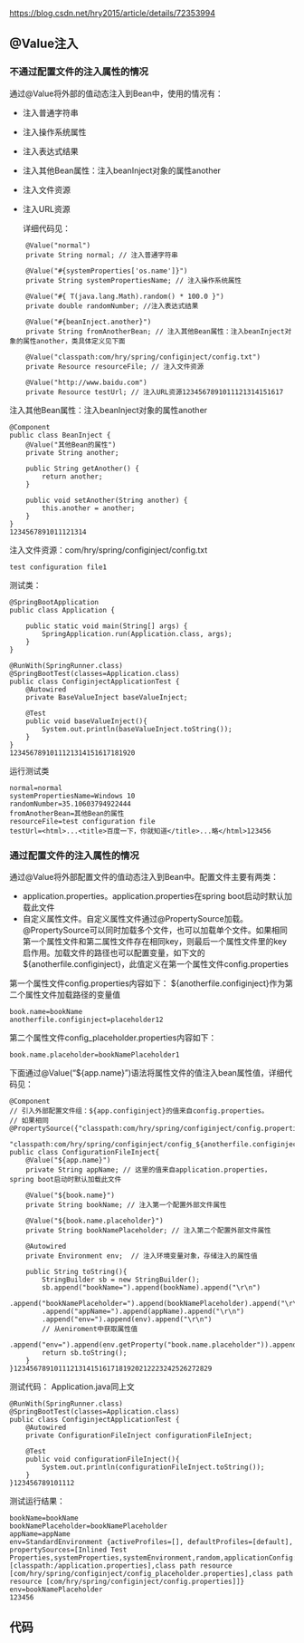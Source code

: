 https://blog.csdn.net/hry2015/article/details/72353994



## @Value注入

### 不通过配置文件的注入属性的情况

通过@Value将外部的值动态注入到Bean中，使用的情况有：

- 注入普通字符串

- 注入操作系统属性

- 注入表达式结果

- 注入其他Bean属性：注入beanInject对象的属性another

- 注入文件资源

- 注入URL资源

  详细代码见：

```
    @Value("normal")
    private String normal; // 注入普通字符串

    @Value("#{systemProperties['os.name']}")
    private String systemPropertiesName; // 注入操作系统属性

    @Value("#{ T(java.lang.Math).random() * 100.0 }")
    private double randomNumber; //注入表达式结果

    @Value("#{beanInject.another}")
    private String fromAnotherBean; // 注入其他Bean属性：注入beanInject对象的属性another，类具体定义见下面

    @Value("classpath:com/hry/spring/configinject/config.txt")
    private Resource resourceFile; // 注入文件资源

    @Value("http://www.baidu.com")
    private Resource testUrl; // 注入URL资源1234567891011121314151617
```

注入其他Bean属性：注入beanInject对象的属性another

```
@Component
public class BeanInject {
    @Value("其他Bean的属性")
    private String another;

    public String getAnother() {
        return another;
    }

    public void setAnother(String another) {
        this.another = another;
    }
}
1234567891011121314
```

注入文件资源：com/hry/spring/configinject/config.txt

```
test configuration file1
```

测试类：

```
@SpringBootApplication
public class Application {

    public static void main(String[] args) {
        SpringApplication.run(Application.class, args);
    }
}

@RunWith(SpringRunner.class)
@SpringBootTest(classes=Application.class)
public class ConfiginjectApplicationTest {
    @Autowired
    private BaseValueInject baseValueInject;

    @Test
    public void baseValueInject(){
        System.out.println(baseValueInject.toString());
    }
}
1234567891011121314151617181920
```

运行测试类

```
normal=normal
systemPropertiesName=Windows 10
randomNumber=35.10603794922444
fromAnotherBean=其他Bean的属性
resourceFile=test configuration file
testUrl=<html>...<title>百度一下，你就知道</title>...略</html>123456
```

### 通过配置文件的注入属性的情况

通过@Value将外部配置文件的值动态注入到Bean中。配置文件主要有两类：

- application.properties。application.properties在spring boot启动时默认加载此文件
- 自定义属性文件。自定义属性文件通过@PropertySource加载。@PropertySource可以同时加载多个文件，也可以加载单个文件。如果相同第一个属性文件和第二属性文件存在相同key，则最后一个属性文件里的key启作用。加载文件的路径也可以配置变量，如下文的${anotherfile.configinject}，此值定义在第一个属性文件config.properties

第一个属性文件config.properties内容如下：
${anotherfile.configinject}作为第二个属性文件加载路径的变量值

```
book.name=bookName
anotherfile.configinject=placeholder12
```

第二个属性文件config_placeholder.properties内容如下：

```
book.name.placeholder=bookNamePlaceholder1
```

下面通过@Value(“${app.name}”)语法将属性文件的值注入bean属性值，详细代码见：

```
@Component
// 引入外部配置文件组：${app.configinject}的值来自config.properties。
// 如果相同
@PropertySource({"classpath:com/hry/spring/configinject/config.properties",
    "classpath:com/hry/spring/configinject/config_${anotherfile.configinject}.properties"})
public class ConfigurationFileInject{
    @Value("${app.name}")
    private String appName; // 这里的值来自application.properties，spring boot启动时默认加载此文件

    @Value("${book.name}")
    private String bookName; // 注入第一个配置外部文件属性

    @Value("${book.name.placeholder}")
    private String bookNamePlaceholder; // 注入第二个配置外部文件属性

    @Autowired
    private Environment env;  // 注入环境变量对象，存储注入的属性值

    public String toString(){
        StringBuilder sb = new StringBuilder();
        sb.append("bookName=").append(bookName).append("\r\n")
        .append("bookNamePlaceholder=").append(bookNamePlaceholder).append("\r\n")
        .append("appName=").append(appName).append("\r\n")
        .append("env=").append(env).append("\r\n")
        // 从eniroment中获取属性值
        .append("env=").append(env.getProperty("book.name.placeholder")).append("\r\n");
        return sb.toString();
    }   
}1234567891011121314151617181920212223242526272829
```

测试代码：
Application.java同上文

```
@RunWith(SpringRunner.class)
@SpringBootTest(classes=Application.class)
public class ConfiginjectApplicationTest {
    @Autowired
    private ConfigurationFileInject configurationFileInject;

    @Test
    public void configurationFileInject(){
        System.out.println(configurationFileInject.toString());
    }
}123456789101112
```

测试运行结果：

```
bookName=bookName
bookNamePlaceholder=bookNamePlaceholder
appName=appName
env=StandardEnvironment {activeProfiles=[], defaultProfiles=[default], propertySources=[Inlined Test Properties,systemProperties,systemEnvironment,random,applicationConfig: [classpath:/application.properties],class path resource [com/hry/spring/configinject/config_placeholder.properties],class path resource [com/hry/spring/configinject/config.properties]]}
env=bookNamePlaceholder
123456
```

## 代码